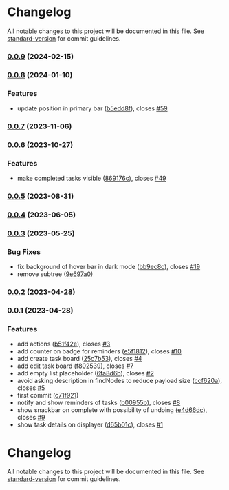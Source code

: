 # Changelog

All notable changes to this project will be documented in this file. See [standard-version](https://github.com/conventional-changelog/standard-version) for commit guidelines.

### [0.0.9](https://github.com/zextras/carbonio-tasks-ui/compare/v0.0.8...v0.0.9) (2024-02-15)

### [0.0.8](https://github.com/zextras/carbonio-tasks-ui/compare/v0.0.7...v0.0.8) (2024-01-10)


### Features

* update position in primary bar ([b5edd8f](https://github.com/zextras/carbonio-tasks-ui/commit/b5edd8fee158610587fed058da55fe9c94a21352)), closes [#59](https://github.com/zextras/carbonio-tasks-ui/issues/59)

### [0.0.7](https://github.com/zextras/carbonio-tasks-ui/compare/v0.0.6...v0.0.7) (2023-11-06)

### [0.0.6](https://github.com/zextras/carbonio-tasks-ui/compare/v0.0.5...v0.0.6) (2023-10-27)


### Features

* make completed tasks visible ([869176c](https://github.com/zextras/carbonio-tasks-ui/commit/869176cd057f8e730dfcf531ae776dfa833bb58a)), closes [#49](https://github.com/zextras/carbonio-tasks-ui/issues/49)

### [0.0.5](https://github.com/zextras/carbonio-tasks-ui/compare/v0.0.4...v0.0.5) (2023-08-31)

### [0.0.4](https://github.com/zextras/carbonio-tasks-ui/compare/v0.0.3...v0.0.4) (2023-06-05)

### [0.0.3](https://github.com/zextras/carbonio-tasks-ui/compare/v0.0.2...v0.0.3) (2023-05-25)


### Bug Fixes

* fix background of hover bar in dark mode ([bb9ec8c](https://github.com/zextras/carbonio-tasks-ui/commit/bb9ec8c2a200245e1bc786718110cb5a73958fa3)), closes [#19](https://github.com/zextras/carbonio-tasks-ui/issues/19)
* remove subtree ([9e697a0](https://github.com/zextras/carbonio-tasks-ui/commit/9e697a0c2a8a144806a27f21890526b9bc9c448c))

### [0.0.2](https://github.com/zextras/carbonio-tasks-ui/compare/v0.0.1...v0.0.2) (2023-04-28)

### 0.0.1 (2023-04-28)


### Features

* add actions ([b51f42e](https://github.com/zextras/carbonio-tasks-ui/commit/b51f42ec2a2313817ad85e63073a6d723664297c)), closes [#3](https://github.com/zextras/carbonio-tasks-ui/issues/3)
* add counter on badge for reminders ([e5f1812](https://github.com/zextras/carbonio-tasks-ui/commit/e5f1812ff0b68bdc6227c43f6bb4f731d40ddb1d)), closes [#10](https://github.com/zextras/carbonio-tasks-ui/issues/10)
* add create task board ([25c7b53](https://github.com/zextras/carbonio-tasks-ui/commit/25c7b53fc162bcce2f6f4ff06c80025a6271b22a)), closes [#4](https://github.com/zextras/carbonio-tasks-ui/issues/4)
* add edit task board ([f802539](https://github.com/zextras/carbonio-tasks-ui/commit/f80253950578eab3883ed74d9243cdc5995b5f51)), closes [#7](https://github.com/zextras/carbonio-tasks-ui/issues/7)
* add empty list placeholder ([6fa8d6b](https://github.com/zextras/carbonio-tasks-ui/commit/6fa8d6b61151455cdb8825dbd8040f73abd54997)), closes [#2](https://github.com/zextras/carbonio-tasks-ui/issues/2)
* avoid asking description in findNodes to reduce payload size ([ccf620a](https://github.com/zextras/carbonio-tasks-ui/commit/ccf620a34faf9f8a996b8aa0620e6ee85446a7e4)), closes [#5](https://github.com/zextras/carbonio-tasks-ui/issues/5)
* first commit ([c71f921](https://github.com/zextras/carbonio-tasks-ui/commit/c71f9213528f4fcfbcfb29849bf7d1b07aff6cbe))
* notify and show reminders of tasks ([b00955b](https://github.com/zextras/carbonio-tasks-ui/commit/b00955ba55732afa2df864235ac105734c47e8ac)), closes [#8](https://github.com/zextras/carbonio-tasks-ui/issues/8)
* show snackbar on complete with possibility of undoing ([e4d66dc](https://github.com/zextras/carbonio-tasks-ui/commit/e4d66dcb8b9c748920e4773bc39433e6ee3201bd)), closes [#9](https://github.com/zextras/carbonio-tasks-ui/issues/9)
* show task details on displayer ([d65b01c](https://github.com/zextras/carbonio-tasks-ui/commit/d65b01c62f197408c3d6b47c2baff4d426f0d6f7)), closes [#1](https://github.com/zextras/carbonio-tasks-ui/issues/1)

# Changelog

All notable changes to this project will be documented in this file. See [standard-version](https://github.com/conventional-changelog/standard-version) for commit guidelines.
